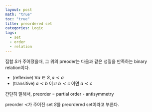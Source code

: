 ```yaml
---
layout: post
math: "true"
toc: "true"
title: preordered set
categories: Logic
tags:
  - set
  - order
  - relation
---
```

집합 ${ S }$가 주어졌을때, 그 위의 preoder는 다음과 같은 성질을 만족하는 binary relation이다.

- (reflexive) ${ \forall a \in S,\, a \prec a }$
- (transitive) ${ a \prec b }$ 이고 ${ b \prec c }$ 이면 ${ a \prec c }$

간단히 말해서, preorder = partial order - antisymmetry

preorder ${ \prec }$가 주어진 set ${ S }$를 preordered set이라고 부른다.